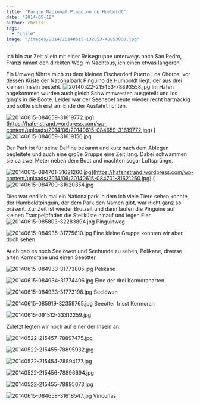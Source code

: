 ```yaml
---
title: "Parque Nacional Pingüino de Humboldt"
date: "2014-05-19"
author: chrissi
tags: 
  - "chile"
image: "/images/2014/20140615-132053-48053800.jpg"
---
```


Ich bin zur Zeit allein mit einer Reisegruppe unterwegs nach San Pedro, Franzi nimmt den direkten Weg im Nachtbus, ich einen etwas längeren.

Ein Umweg führte mich zu dem kleinen Fischerdorf Puerto Los Choros, vor dessen Küste der Nationalpark Pingüino de Humboldt liegt, der aus drei kleinen Inseln besteht. ![20140522-215453-78893558.jpg](/images/2014/20140522-215453-78893558.jpg) Im Hafen angekommen wurden auch gleich Schwimmwesten ausgeteilt und los ging's in die Boote. Leider war der Seenebel heute wieder recht hartnäckig und sollte sich erst am Ende der Ausfahrt lichten.

![20140615-084659-31619772.jpg](/images/2014/20140615-084659-31619772.jpg)](https://hafenstrand.wordpress.com/wp-content/uploads/2014/06/20140615-084659-31619772.jpg) [![20140615-084659-31619156.jpg](/images/2014/20140615-084659-31619156.jpg)

Der Park ist für seine Delfine bekannt und kurz nach dem Ablegen begleitete und auch eine große Gruppe eine Zeit lang. Dabei schwammen sie ca zwei Meter neben dem Boot und machten sogar Luftsprünge.

![20140615-084701-31621260.jpg](/images/2014/20140615-084701-31621260.jpg)](https://hafenstrand.wordpress.com/wp-content/uploads/2014/06/20140615-084701-31621260.jpg) [![20140615-084700-31620354.jpg](/images/2014/20140615-084700-31620354.jpg)

Dies war endlich mal ein Nationalpark in dem ich viele Tiere sehen konnte, der Humboldtpinguin, der dem Park den Namen gibt, war nicht ganz so präsent. Zur Zeit ist wieder Brutzeit und dann laufen die Pinguine auf kleinen Trampelpfaden die Steilküste hinauf und legen Eier. ![20140615-085803-32283894.jpg](/images/2014/20140615-085803-32283894.jpg) Pinguinweg

![20140615-084935-31775610.jpg](/images/2014/20140615-084935-31775610.jpg) Eine kleine Gruppe konnten wir aber doch sehen.

Auch gab es noch Seelöwen und Seehunde zu sehen, Pelikane, diverse arten Kormorane und einen Seeotter.

![20140615-084933-31773805.jpg](/images/2014/20140615-084933-31773805.jpg) Pelikane

![20140615-084934-31774406.jpg](/images/2014/20140615-084934-31774406.jpg) Eine der drei Kormoranarten

![20140615-084933-31773198.jpg](/images/2014/20140615-084933-31773198.jpg) Seelöwen

![20140615-085919-32359765.jpg](/images/2014/20140615-085919-32359765.jpg) Seeotter frisst Kormoran

![20140615-091512-33312259.jpg](/images/2014/20140615-091512-33312259.jpg)

Zuletzt legten wir noch auf einer der Inseln an.

![20140522-215457-78897475.jpg](/images/2014/20140522-215457-78897475.jpg)

![20140522-215455-78895932.jpg](/images/2014/20140522-215455-78895932.jpg)

![20140522-215454-78894177.jpg](/images/2014/20140522-215454-78894177.jpg)

![20140522-215456-78896694.jpg](/images/2014/20140522-215456-78896694.jpg)

![20140522-215455-78895073.jpg](/images/2014/20140522-215455-78895073.jpg)

![20140615-084658-31618547.jpg](/images/2014/20140615-084658-31618547.jpg) Vincuñas
